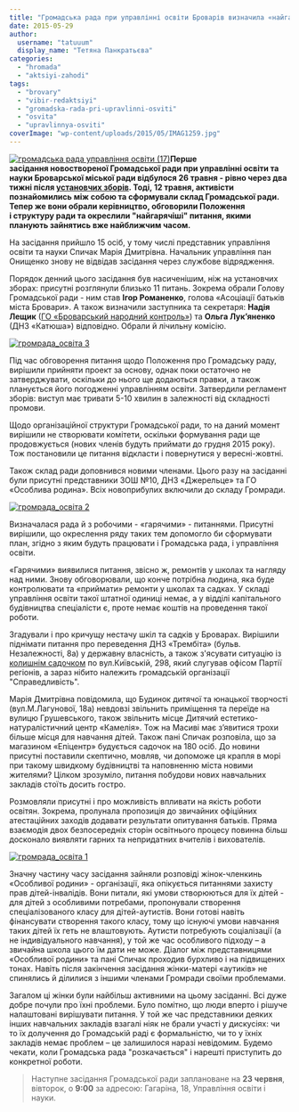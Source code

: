 ```yaml
---
title: "Громадська рада при управлінні освіти Броварів визначила «найгарячіші» напрямки роботи"
date: 2015-05-29
author: 
  username: "tatuuum"
  display_name: "Тетяна Панкратьєва"
categories: 
  - "hromada"
  - "aktsiyi-zahodi"
tags: 
  - "brovary"
  - "vibir-redaktsiyi"
  - "gromadska-rada-pri-upravlinni-osviti"
  - "osvita"
  - "upravlinnya-osviti"
coverImage: "wp-content/uploads/2015/05/IMAG1259.jpg"
---
```


[![громадська рада управління освіти (17)](https://mpz.brovary.org/wp-content/uploads/2015/05/gromadska-rada-upravlinnya-osviti-17.jpg)](https://mpz.brovary.org/wp-content/uploads/2015/05/gromadska-rada-upravlinnya-osviti-17.jpg)**Перше засідання новоствореної Громадської ради при управлінні освіти та науки Броварської міської ради відбулося 26 травня - рівно через два тижні після [установчих зборів](https://mpz.brovary.org/brovarsku-osvitu-vzyato-pid-gromadskiy-kontrol-aktivisti-ta-batki-stvorili-gromadsku-radu/). Тоді, 12 травня, активісти познайомились між собою та сформували склад Громадської ради. Тепер же вони обрали керівництво, обговорили Положення і структуру ради та окреслили "найгарячіші" питання, якими планують зайнятись вже найближчим часом.**

На засідання прийшло 15 осіб, у тому числі представник управління освіти та науки Спичак Марія Дмитрівна. Начальник управління пан Онищенко знову не відвідав засідання через службове відрядження.

Порядок денний цього засідання був насиченішим, ніж на установчих зборах: присутні розглянули близько 11 питань. Зокрема обрали Голову Громадської ради - ним став **Ігор Романенко**, голова «Асоціації батьків міста Бровари». А також визначили заступника та секретаря: **Надія Лещик** ([ГО «Броварський народний контроль»](https://nk.mybrovary.com/)) та **Ольга Лук’яненко** (ДНЗ «Катюша») відповідно. Обрали й лічильну комісію.

[![громрада_освіта 3](https://mpz.brovary.org/wp-content/uploads/2015/05/IMAG1263-kopiya.jpg)](https://mpz.brovary.org/wp-content/uploads/2015/05/IMAG1263-kopiya.jpg)

Під час обговорення питання щодо Положення про Громадську раду, вирішили прийняти проект за основу, однак поки остаточно не затверджувати, оскільки до нього ще додаються правки, а також планується його погодженні управлінням освіти. Затвердили регламент зборів: виступ має тривати 5-10 хвилин в залежності від складності промови.

Щодо організаційної структури Громадської ради, то на даний момент вирішили не створювати комітети, оскільки формування ради ще продовжується (нових членів будуть приймати до грудня 2015 року). Тож постановили це питання відкласти і повернутися у вересні-жовтні.

Також склад ради доповнився новими членами. Цього разу на засіданні були присутні представники ЗОШ №10, ДНЗ «Джерельце» та ГО «Особлива родина». Всіх новоприбулих включили до складу Громради.

[![громрада_освіта 2](https://mpz.brovary.org/wp-content/uploads/2015/05/IMAG1261.jpg)](https://mpz.brovary.org/wp-content/uploads/2015/05/IMAG1261.jpg)

Визначалася рада й з робочими - «гарячими» - питаннями. Присутні вирішили, що окреслення ряду таких тем допомогло би сформувати план, згідно з яким будуть працювати і Громадська рада, і управління освіти.

«Гарячими» виявилися питання, звісно ж, ремонтів у школах та нагляду над ними. Знову обговорювали, що конче потрібна людина, яка буде контролювати та «приймати» ремонти у школах та садках. У складі управління освіти такої штатної одиниці немає, а у відділі капітального будівництва спеціалісти є, проте немає коштів на проведення такої роботи.

Згадували і про кричущу нестачу шкіл та садків у Броварах. Вирішили піднімати питання про переведення ДНЗ «Трембіта» (бульв. Незалежності, 8а) у державну власність, а також з'ясувати ситуацію із [колишнім садочком](https://mpz.brovary.org/vid-partiyi-regioniv-do-batalyonu-donbas-hto-sogodni-vselivsya-v-kolishniy-ditsadok-na-kiyivskiy/) по вул.Київській, 298, який слугував офісом Партії регіонів, а зараз нібито належить громадській організації "Справедливість".

Марія Дмитрівна повідомила, що Будинок дитячої та юнацької творчості (вул.М.Лагунової, 18а) невдовзі звільнить приміщення та переїде на вулицю Грушевського, також звільнить місце Дитячий естетико-натуралістичний центр «Камелія». Тож на Масиві має з’явитися трохи більше місця для навчання дітей. Також пані Спичак розповіла, що за магазином «Епіцентр» будується садочок на 180 осіб. До новини присутні поставили скептично, мовляв, чи допоможе ця крапля в морі при такому швидкому будівництві та наповненню міста новими жителями? Цілком зрозуміло, питання побудови нових навчальних закладів стоїть досить гостро.

Розмовляли присутні і про можливість впливати на якість роботи освітян. Зокрема, пролунала пропозиція до звичайних офіційних атестаційних заходів додавати результати опитування батьків. Пряма взаємодія двох безпосередніх сторін освітнього процесу повинна більш досконало виявляти гарних та непридатних вчителів і вихователів.

[![громрада_освіта 1](https://mpz.brovary.org/wp-content/uploads/2015/05/IMAG1259.jpg)](https://mpz.brovary.org/wp-content/uploads/2015/05/IMAG1259.jpg)

Значну частину часу засідання зайняли розповіді жінок-членкинь «Особливої родини» - організації, яка опікується питаннями захисту прав дітей-інвалідів. Вони питали, які умови створюються для їх дітей - для дітей з особливими потребами, пропонували створення спеціалізованого класу для дітей-аутистів. Вони готові навіть фінансувати створення такого класу, тому що існуючі умови навчання таких дітей їх геть не влаштовують. Аутисти потребують соціалізації (а не індивідуального навчання), у той же час особливого підходу – а звичайна школа цього їм дати не може. Діалог між представницями «Особливої родини» та пані Спичак проходив бурхливо і на підвищених тонах. Навіть після закінчення засідання жінки-матері «аутиків» не спинялись й ділилися з іншими членами Громради своїми проблемами.

Загалом ці жінки були найбільш активними на цьому засіданні. Всі дуже добре почули про їхні проблеми. Було помітно, що люди вперто і рішуче налаштовані вирішувати питання. У той же час представники деяких інших навчальних закладів взагалі ніяк не брали участі у дискусіях: чи то їх долучення до Громадській раді є формальністю, чи то у їхніх закладів немає проблем – це залишилося наразі невідомим. Будемо чекати, коли Громадська рада "розкачається" і нарешті приступить до конкретної роботи.

> Наступне засідання Громадської ради заплановане на **23 червня**, вівторок, о **9:00** за адресою: Гагаріна, 18, Управління освіти і науки.
